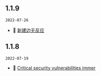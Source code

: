 ## 1.1.9

`2022-07-26`

- 🐞 [新建边无反应](https://github.com/ant-design/ant-design-charts/issues/1455)

## 1.1.8

`2022-07-19`

- 🐞 [Critical security vulnerabilities immer](https://github.com/ant-design/ant-design-charts/issues/1289)

